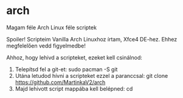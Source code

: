 # arch
Magam féle Arch Linux féle scriptek

Spoiler!
Scripteim Vanilla Arch Linuxhoz írtam, Xfce4 DE-hez. Ehhez megfelelően vedd figyelmedbe!

Ahhoz, hogy lehivd a scripteket, ezeket kell csinálnod:
1. Telepítsd fel a git-et:
sudo pacman -S git
2. Utána letudod hívni a scripteket ezzel a paranccsal:
git clone https://github.com/MartinkaV2/arch
3. Majd lehivott script mappába kell belépned:
cd   
